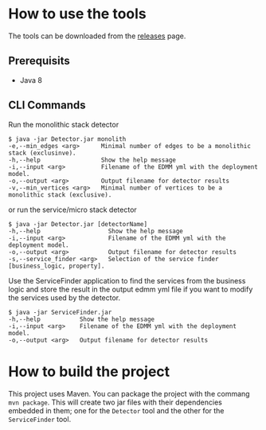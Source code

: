 # How to use the tools
The tools can be downloaded from the [releases](https://github.com/IAC2-Project/stack-structure-detectors/releases) page.

## Prerequisits
  - Java 8

## CLI Commands

Run the monolithic stack detector
```
$ java -jar Detector.jar monolith
-e,--min_edges <arg>      Minimal number of edges to be a monolithic stack (exclusinve).
-h,--help                 Show the help message
-i,--input <arg>          Filename of the EDMM yml with the deployment model.
-o,--output <arg>         Output filename for detector results
-v,--min_vertices <arg>   Minimal number of vertices to be a monolithic stack (exclusive).
```
or run the service/micro stack detector
```
$ java -jar Detector.jar [detectorName]
-h,--help                   Show the help message
-i,--input <arg>            Filename of the EDMM yml with the deployment model.
-o,--output <arg>           Output filename for detector results
-s,--service_finder <arg>   Selection of the service finder [business_logic, property].
```

Use the ServiceFinder application to find the services from the business logic and store the result in the
output edmm yml file if you want to modify the services used by the detector.
```
$ java -jar ServiceFinder.jar
-h,--help           Show the help message
-i,--input <arg>    Filename of the EDMM yml with the deployment model.
-o,--output <arg>   Output filename for detector results
```

# How to build the project

This project uses Maven.
You can package the project with the commang `mvn package`.
This will create two jar files with their dependencies embedded in them; one for the `Detector` tool
and the other for the `ServiceFinder` tool.